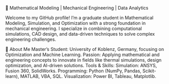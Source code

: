 🚀 Mathematical Modeling | Mechanical Engineering | Data Analytics

Welcome to my GitHub profile! I’m a graduate student in Mathematical Modeling, Simulation, and Optimization with a strong foundation in mechanical engineering. I specialize in combining computational simulations, CAD design, and data-driven techniques to solve complex engineering challenges.

🌟 About Me
Master’s Student: University of Koblenz, Germany, focusing on Optimization and Machine Learning.
Passion: Applying mathematical and engineering concepts to innovate in fields like thermal simulations, design optimization, and AI-driven solutions.
Tools & Skills:
Simulation: ANSYS, Fusion 360, SolidWorks.
Programming: Python (NumPy, Pandas, Scikit-learn), MATLAB, VBA, SQL.
Visualization: Power BI, Tableau, Matplotlib.

